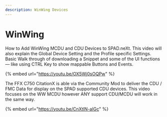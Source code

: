 ```yaml
---
description: WinWing Devices
---
```


# WinWing

How to Add WinWing MCDU and CDU Devices to SPAD.neXt.  This video will also explain the Global Device Setting and the Profile specific Settings.  Basic Walk through of downloading a Snippet and some of the UI functions — like using CTRL Key to show mappable Buttons and Events.

{% embed url="https://youtu.be/OX5Wj0sOQPw" %}



The FFX C750 CitationX is able via the Community Mod to deliver the CDU / FMC Data for display on the SPAD supported CDU devices.  This video focuses on the WW MCDU however ANY support CDU/MCDU will work in the same way.

{% embed url="https://youtu.be/CnXtIN-aIGc" %}
